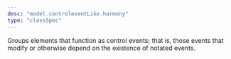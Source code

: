 ```yaml
---
desc: "model.controleventLike.harmony"
type: "classSpec"
---
```


Groups elements that function as control events; that is, those events that modify
or
otherwise depend on the existence of notated events.